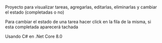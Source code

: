 Proyecto para visualizar tareas, agregarlas, editarlas, eliminarlas y cambiar el estado (completadas o no)

Para cambiar el estado de una tarea hacer click en la fila de la misma, si esta completada aparecerá tachada

Usando C# en .Net Core 8.0

